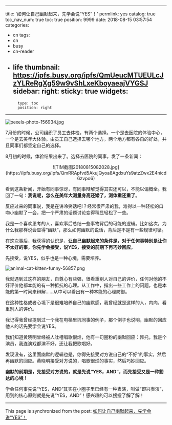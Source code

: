 
---
title: '如何让自己幽默起来，先学会说“YES”！'
permlink: yes
catalog: true
toc_nav_num: true
toc: true
position: 9999
date: 2018-08-15 03:57:54
categories:
- cn
tags:
- cn
- busy
- cn-reader
- life
thumbnail: https://ipfs.busy.org/ipfs/QmUeucMTUEULcJzYLReRgXg59w9vShLxeKboyaeajVYGSJ
sidebar:
    right:
        sticky: true
widgets:
    -
        type: toc
        position: right
---


![pexels-photo-156934.jpg](https://ipfs.busy.org/ipfs/QmUeucMTUEULcJzYLReRgXg59w9vShLxeKboyaeajVYGSJ)

7月份的时候，公司组织了员工去体检，有两个选择。一个是去医院的体验中心，一个是去美年大体验。由员工自己选择去哪个地方，两个地方都有各自的好处，并且同事们都坚定自己的选择。

8月初的时候，体验结果出来了。选择去医院的同事，发了一条新闻：
<center>![TIM截图20180815082028.jpg](https://ipfs.busy.org/ipfs/QmRRApfvd5AkujQyoa8AgdxuYs9atzZwx2E4nicd6zvpo6)</center>

看到这条新闻，开始有同事惊讶，有同事辩解觉得其实还可以，不能以偏概全。我回了一句：**我说呢，怎么在美年大测量身高还矮了，测体重还重了**。

反应过来的同事说，我是在讲冷笑话吧!？经常很严肃的我，难得以一种轻松的口吻小幽默了一会，把一个严肃的话题讨论变得稍显轻松了一些。

我是一个喜欢思考的人，喜欢事后总结一些事物背后的可能的逻辑。比如这次，为什么我那样说会显得“幽默”，那么如何幽默的说话，背后是不是有一些规律可循。

在这次事后，我获得的认识是，**让自己幽默起来的条件是，对于任何事特别是让你不太好的事，你先学会接受，说YES，接受的前期下再巧妙回应**。

先接受，说YES，似乎也是一种心境，需要培养。

![animal-cat-kitten-funny-56857.png](https://ipfs.busy.org/ipfs/QmSumMdQNrD5YqFQUGPpBHudWfgoeZY5RKDKmy8ybWFweE)

我就遇到过这样的朋友，自尊心有些强，很看重别人对自己的评价，任何对他的不好评价他都本能的有一种抵抗的心理。从工作中，指出一些工作上的问题，也是本能的第一时间来辩解......从中可以看出有一种本能的心理防御。

在这种性格或者心境下是很难培养自己的幽默感，我曾经就是这样的人，内向，看重别人的评价。

我记得我曾经提到过一个我在电梯里坑同事的例子，那个例子也说明，幽默的回应他人的话先要学会说YES。

我们知道黄晓明曾经被人吐槽唱歌很烂，他有一句圈粉的幽默回应：拜托，我是个演员，我连演戏都演不好，还让我把歌唱好。

发现没有，这里面幽默的逻辑也是，你得先接受对方说自己的“不好”的事实，然后再幽默的回应。黄晓明接受对方说的，唱歌很烂的事实，然后巧妙回应。

**幽默的前期是，先接受对方说的，就是先说“YES，AND”，而先接受又是一种豁达的心境！**

学会任何事先说“YES，AND”其实在小圈子里已经有一种表演，叫做“即兴表演”，用到的核心原则就是先说“YES，AND”！感兴趣的可以搜搜了解了解！


- - -

This page is synchronized from the post: [如何让自己幽默起来，先学会说“YES”！](https://steemit.com/@yellowbird/yes)
